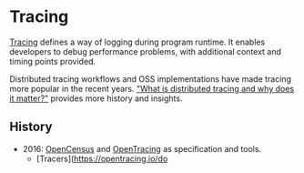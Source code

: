 # Tracing

[Tracing](https://en.wikipedia.org/wiki/Tracing_(software)) defines a way of logging during program runtime. It enables developers to debug performance problems, with additional context and timing points provided. 

Distributed tracing workflows and OSS implementations have made tracing more popular in the recent years. ["What is distributed tracing and why does it matter?"](https://www.dynatrace.com/news/blog/what-is-distributed-tracing/) provides more history and insights.  

## History

- 2016: [OpenCensus](https://opencensus.io/) and [OpenTracing](https://opentracing.io/specification/) as specification and tools.
    - [Tracers](https://opentracing.io/do